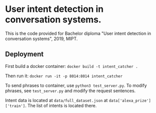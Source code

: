 # User intent detection in conversation systems.

This is the code provided for Bachelor diploma "User intent detection in conversation systems", 2019, MIPT.

## Deployment
First build a docker container:
`docker build -t intent_catcher .`

Then run it:
`docker run -it -p 8014:8014 intent_catcher`

To send phrases to container, use `python3 test_server.py`. To modify phrases, see `test_server.py` and modify the request sentences.

Intent data is located at `data/full_dataset.json` at `data['alexa_prize']['train']`. The list of intents is located there.
